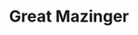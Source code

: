 --- 
title: "Great Mazinger"
publishdate: "2019-9-13T16:48:46+02:00"
src: "https://365manga.net/manga/great-mazinger"
image: "https://data.365manga.net/images/thumbnails/1884-great-mazinger.jpg"
description: "Great Mazinger starts after the defeat of Mazinger Z. Tetsuya Tsurugi is the new protagonist, piloting the powerful Great Mazinger, a creation of the once thought dead Kenzo Kabuto, the father of Koji Kabuto. This time the enemy is the Mycene Empire and its powerful robots."
---